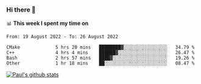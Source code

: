 ### Hi there 👋

📊 **This week I spent my time on**
<!--START_SECTION:waka-->

```text
From: 19 August 2022 - To: 26 August 2022

CMake             5 hrs 20 mins   ████████▓░░░░░░░░░░░░░░░░   34.79 %
C++               4 hrs 4 mins    ██████▓░░░░░░░░░░░░░░░░░░   26.47 %
Bash              2 hrs 57 mins   ████▓░░░░░░░░░░░░░░░░░░░░   19.26 %
Other             1 hr 18 mins    ██░░░░░░░░░░░░░░░░░░░░░░░   08.47 %
```

<!--END_SECTION:waka-->


[![Paul's github stats](https://github-readme-stats.vercel.app/api?username=mickeyouyou&theme=dracula&show_icons=true)](https://github.com/anuraghazra/github-readme-stats)
